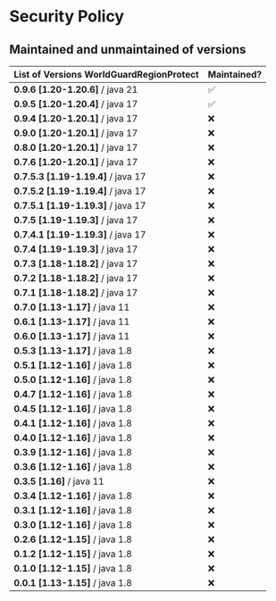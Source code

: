 # Security Policy

## Maintained and unmaintained of versions
| List of Versions WorldGuardRegionProtect | Maintained?        |
|------------------------------------------|--------------------|
| **0.9.6 [1.20-1.20.6]** / java 21        | :white_check_mark: |
| **0.9.5 [1.20-1.20.4]** / java 17        | :white_check_mark: |
| **0.9.4 [1.20-1.20.1]** / java 17        | :x:                |
| **0.9.0 [1.20-1.20.1]** / java 17        | :x:                |
| **0.8.0 [1.20-1.20.1]** / java 17        | :x:                |
| **0.7.6 [1.20-1.20.1]** / java 17        | :x:                |
| **0.7.5.3 [1.19-1.19.4]** / java 17      | :x:                |
| **0.7.5.2 [1.19-1.19.4]** / java 17      | :x:                |
| **0.7.5.1 [1.19-1.19.3]** / java 17      | :x:                |
| **0.7.5 [1.19-1.19.3]** / java 17        | :x:                |
| **0.7.4.1 [1.19-1.19.3]** / java 17      | :x:                |
| **0.7.4 [1.19-1.19.3]** / java 17        | :x:                |
| **0.7.3 [1.18-1.18.2]** / java 17        | :x:                |
| **0.7.2 [1.18-1.18.2]** / java 17        | :x:                |
| **0.7.1 [1.18-1.18.2]** / java 17        | :x:                |
| **0.7.0 [1.13-1.17]** / java 11          | :x:                |
| **0.6.1 [1.13-1.17]** / java 11          | :x:                |
| **0.6.0 [1.13-1.17]** / java 11          | :x:                |
| **0.5.3 [1.13-1.17]** / java 1.8         | :x:                |
| **0.5.1 [1.12-1.16]** / java 1.8         | :x:                |
| **0.5.0 [1.12-1.16]** / java 1.8         | :x:                |
| **0.4.7 [1.12-1.16]** / java 1.8         | :x:                |
| **0.4.5 [1.12-1.16]** / java 1.8         | :x:                |
| **0.4.1 [1.12-1.16]** / java 1.8         | :x:                |
| **0.4.0 [1.12-1.16]** / java 1.8         | :x:                |
| **0.3.9 [1.12-1.16]** / java 1.8         | :x:                |
| **0.3.6 [1.12-1.16]** / java 1.8         | :x:                |
| **0.3.5 [1.16]**      / java 11          | :x:                |
| **0.3.4 [1.12-1.16]** / java 1.8         | :x:                |
| **0.3.1 [1.12-1.16]** / java 1.8         | :x:                |
| **0.3.0 [1.12-1.16]** / java 1.8         | :x:                |
| **0.2.6 [1.12-1.15]** / java 1.8         | :x:                |
| **0.1.2 [1.12-1.15]** / java 1.8         | :x:                |
| **0.1.0 [1.12-1.15]** / java 1.8         | :x:                |
| **0.0.1 [1.13-1.15]** / java 1.8         | :x:                |
